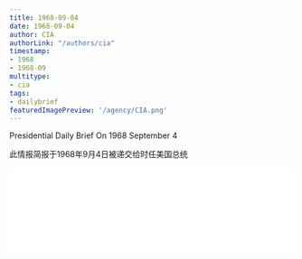 ```yaml
---
title: 1968-09-04
date: 1968-09-04
author: CIA 
authorLink: "/authors/cia"
timestamp: 
- 1968
- 1968-09
multitype: 
- cia
tags: 
- dailybrief
featuredImagePreview: '/agency/CIA.png'
---
```



Presidential Daily Brief On 1968 September 4

此情报简报于1968年9月4日被递交给时任美国总统

<!--more-->





<div id="over" style="width:100%; overflow:hidden"> <iframe id="sFrame" name="sFrame" frameborder="no" border="0"  allowfullscreen marginwidth="0" scrolling="no" src = " /CIA/1968-09-04.html "  style = " position:absulute; width: 806px; top: 300;" > </iframe> </div>